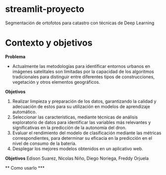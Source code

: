 # streamlit-proyecto
Segmentación de ortofotos para catastro con técnicas de Deep Learning
# Contexto y objetivos
**Problema**
- Actualmente las metodologías para identificar entornos urbanos en imágenes satelitales son limitadas por la capacidad de los algoritmos tradicionales para distinguir entre diferentes tipos de construcciones, vegetación y otros elementos geográficos. 

**Objetivos**
1. Realizar limpieza y preparación de los datos, garantizando la calidad y adecuación de estos para su utilización en modelos de aprendizaje automático. 
2. Seleccionar las características, mediante técnicas de análisis exploratorio de datos para identificar las variables más relevantes y significativas en la predicción de la autonomía del dron. 
3. Evaluar el rendimiento del modelo de clasificación mediante las métricas correspondientes, para determinar su eficacia en la predicción en el nivel de consumo de la batería. 
4. Desplegar los mejores modelos obtenidos en un aplicativo web.

**Objetivos**
Edison Suarez, Nicolas Niño, Diego Noriega, Freddy Orjuela 

** Como usarlo ***

